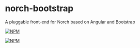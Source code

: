 norch-bootstrap
================

A pluggable front-end for Norch based on Angular and Bootstrap

[![NPM](https://nodei.co/npm/norch-document-processor.png?stars&downloads)](https://nodei.co/npm/norch-document-processor/)

[![NPM](https://nodei.co/npm-dl/norch-document-processor.png)](https://nodei.co/npm/norch-document-processor/)

